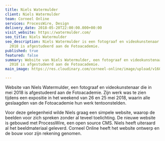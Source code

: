 ```yaml
---
title: Niels Watermulder
client: Niels Watermulder
team: Corneel Online
services: ProcessWire, Design
delivery_date: 2018-05-20T22:00:00.000+00:00
visit_website: https://watermulder.com/
seo_title: Niels Watermulder
seo_description: Niels Watermulder is een fotograaf en videokunstenaar die in mei
  2018 is afgestudeerd aan de Fotoacademie.
published: true
featured: false
summary: Website van Niels Watermulder, een fotograaf en videokunstenaar die in mei
  2018 is afgestudeerd aan de Fotoacademie.
main_image: https://res.cloudinary.com/corneel-online/image/upload/v1603357185/corneelonline/watermulder_csizyp.jpg

---
```

Website van Niels Watermulder, een fotograaf en videokunstenaar die in mei 2018 is afgestudeerd aan de Fotoacademie. Zijn werk was te zien tijdens een expositie in het weekend van 26 en 25 mei 2018, waarin alle geslaagden van de Fotoacademie hun werk tentoonstelden.

Voor deze gelegenheid wilde Niels graag een simpele website, waarop de beelden voor zich spreken zonder al teveel toelichting. De nieuwe website is gebouwd met ProcessWire, een open source CMS. Niels heeft uiteraard al het beeldmateriaal geleverd. Corneel Online heeft het website ontwerp en de bouw voor zijn rekening genomen.